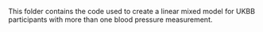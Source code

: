 This folder contains the code used to create a linear mixed model for UKBB participants with more than one blood pressure measurement.
